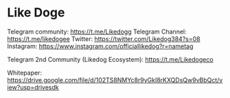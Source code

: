 # Like Doge

Telegram community: https://t.me/Likedogg
Telegram Channel: https://t.me/likedogee
Twitter: https://twitter.com/Likedog384?s=08
Instagram: https://www.instagram.com/officiallikedog?r=nametag

Telegram 2nd Community (Likedog Ecosystem): https://t.me/Likedogeco

Whitepaper: https://drive.google.com/file/d/102TS8NMYc8r9yGkI8rKXQDsQw9vBbQct/view?usp=drivesdk
